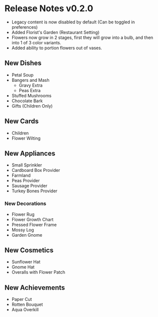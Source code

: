 # Release Notes v0.2.0

- Legacy content is now disabled by default (Can be toggled in preferences)
- Added Florist's Garden (Restaurant Setting)
- Flowers now grow in 2 stages, first they will grow into a bulb, and then into 1 of 3 color variants.
- Added ability to portion flowers out of vases.

## New Dishes
- Petal Soup
- Bangers and Mash
  - Gravy Extra
  - Peas Extra
- Stuffed Mushrooms
- Chocolate Bark
- Gifts (Children Only)

## New Cards
- Children
- Flower Wilting

## New Appliances
- Small Sprinkler
- Cardboard Box Provider
- Farmland
- Peas Provider
- Sausage Provider
- Turkey Bones Provider

### New Decorations
- Flower Rug
- Flower Growth Chart
- Pressed Flower Frame
- Mossy Log
- Garden Gnome

## New Cosmetics
- Sunflower Hat
- Gnome Hat
- Overalls with Flower Patch

## New Achievements
- Paper Cut
- Rotten Bouquet
- Aqua Overkill